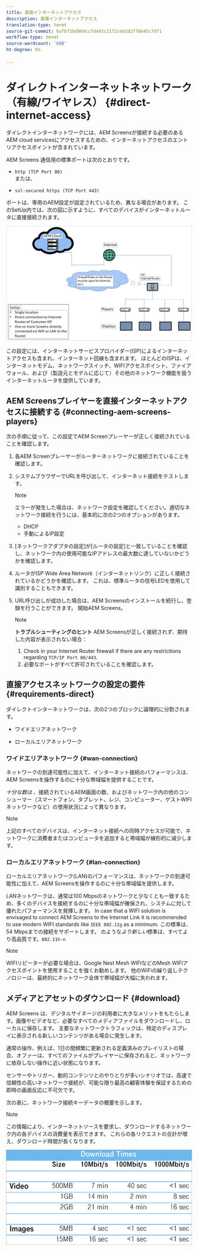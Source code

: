 ```yaml
---
title: 直接インターネットアクセス
description: 直接インターネットアクセス
translation-type: tm+mt
source-git-commit: 6afb71bd969ccfde91c2172ceb2d2f76645c7df1
workflow-type: tm+mt
source-wordcount: '688'
ht-degree: 6%

---
```



# ダイレクトインターネットネットワーク（有線/ワイヤレス） {#direct-internet-access}

ダイレクトインターネットワークには、AEM Screensが接続する必要のあるAEM cloud servicesにアクセスするための、インターネットアクセスのエントリアクセスポイントが含まれています。

AEM Screens 通信用の標準ポートは次のとおりです。
* `http (TCP Port 80)`
   <br>または、</br>

* `ssl-secured https (TCP Port 443)`

ポートは、専用のAEM設定が設定されているため、異なる場合があります。 このSetUp内では、次の図に示すように、すべてのデバイスがインターネットルータに直接接続されます。

![](/help/assets/direct-access-2.png)

この設定には、インターネットサービスプロバイダー(ISP)によるインターネットアクセスも含まれ、インターネット回線も含まれます。 ほとんどのISPは、インターネットモデム、ネットワークスイッチ、WIFIアクセスポイント、ファイアウォール、および（製造元とモデルに応じて）その他のネットワーク機能を扱うインターネットルータを提供しています。

## AEM Screensプレイヤーを直接インターネットアクセスに接続する {#connecting-aem-screens-players}

次の手順に従って、この設定でAEM Screenプレーヤーが正しく接続されていることを確認します。

1. 各AEM Screenプレーヤーがルーターネットワークに接続されていることを確認します。
1. システムブラウザーでURLを呼び出して、インターネット接続をテストします。

   >[!NOTE]
   >エラーが発生した場合は、ネットワーク設定を確認してください。適切なネットワーク接続を行うには、基本的に次の2つのオプションがあります。
   >* DHCP
   >* 手動によるIP設定


1. [ネットワークアダプタの設定]が[ルータの設定]と一致していることを確認し、ネットワーク内の使用可能なIPアドレスの最大数に達していないかどうかを確認します。

1. ルータがISP Wide Area Network（インターネットリンク）に正しく接続されているかどうかを確認します。 これは、標準ルータの信号LEDを使用して識別することもできます。
1. URL呼び出しが成功した場合は、AEM Screensのインストールを続行し、登録を行うことができます。 開始AEM Screens。

   >[!NOTE]
   >**トラブルシューティングのヒント**
   >AEM Screensが正しく接続されず、期待した内容が表示されない場合：
   >
   >1. Check in your Internet Router firewall if there are any restrictions regarding `TCP/IP Port 80/443`.
   >1. 必要なポートがすべて許可されていることを確認します。


## 直接アクセスネットワークの設定の要件 {#requirements-direct}

ダイレクトインターネットワークは、次の2つのブロックに論理的に分割されます。

* ワイドエリアネットワーク

* ローカルエリアネットワーク

### ワイドエリアネットワーク {#wan-connection}

ネットワークの到達可能性に加えて、インターネット接続のパフォーマンスは、AEM Screensを操作するのに十分な帯域幅を提供することです。

*十分な数は* 、接続されているAEM画面の数、およびネットワーク内の他のコンシューマー（スマートフォン、タブレット、レジ、コンピューター、ゲストWIFIネットワークなど）の使用状況によって異なります。

>[!NOTE]
>上記のすべてのデバイスは、インターネット接続への同時アクセスが可能で、ネットワークに消費者またはコンピュータを追加すると帯域幅が線形的に減少します。

### ローカルエリアネットワーク {#lan-connection}

ローカルエリアネットワーク(LAN)のパフォーマンスは、ネットワークの到達可能性に加えて、AEM Screensを操作するのに十分な帯域幅を提供します。

LANネットワークは、通常は100 Mbpsのネットワークと少なくとも一致するため、多くのデバイスを接続するのに十分な帯域幅が確保され、システムに対して優れたパフォーマンスを発揮します。
In case that a WIFI solution is envisaged to connect AEM Screens to the Internet Link it is recommended to use modern WIFI standards like `IEEE 802.11g` as a minimum. この標準は、54 Mbpsまでの接続をサポートします。  のような&#x200B;*より新しい*&#x200B;標準は、すべてより高品質です。`802.11h-n`

>[!NOTE]
>WIFIリピーターが必要な場合は、Google Nest Mesh WIFIなどのMesh WIFIアクセスポイントを使用することを強くお勧めします。 他のWiFiの繰り返しテクノロジーは、最終的にネットワーク全体で帯域幅が大幅に失われます。

## メディアとアセットのダウンロード {#download}

AEM Screens は、デジタルサイネージの利用者に大きなメリットをもたらします。画像やビデオなど、必要なすべてのメディアファイルをダウンロードし、ローカルに保存します。 主要なネットワークトラフィックは、特定のディスプレイに表示される新しいコンテンツがある場合に発生します。

通常の操作、例えば、1日の間頻繁に更新される定義済みのプレイリストの場合、オファーは、すべてのファイルがプレイヤーに保存されると、ネットワークに依存しない操作に近い状態になります。

センサーやトリガー、動的コンテンツとのやりとりが多いシナリオでは、高速で信頼性の高いネットワーク接続が、可能な限り最高の顧客体験を保証するための即時の画面反応に不可欠です。

次の表に、ネットワーク接続キーデータの概要を示します。

>[!NOTE]
>この情報により、インターネットソースを要求し、ダウンロードするネットワーク内の各デバイスの消費量を表示できます。 これらの各リクエストの合計が増え、ダウンロード時間が長くなります。

![](/help/assets/download-times-direct.png)

